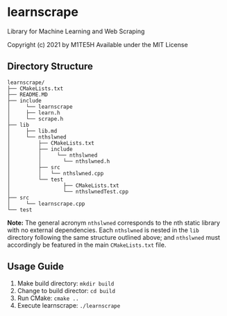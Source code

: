 # learnscrape
Library for Machine Learning and Web Scraping

Copyright (c) 2021 by M1TE5H
Available under the MIT License


## Directory Structure
```
learnscrape/
├── CMakeLists.txt
├── README.MD
├── include
│	  └── learnscrape
│	  ├── learn.h
│	  └── scrape.h
├── lib
│	  ├── lib.md
│	  └── nthslwned
│	      ├── CMakeLists.txt
│	      ├── include
│	      │ 	└── nthslwned
│	      │	      └── nthslwned.h
│	      ├── src
│	      │   └── nthslwned.cpp
│	      └── test
│			      ├── CMakeLists.txt
│			      └── nthslwnedTest.cpp
├── src
│	  └── learnscrape.cpp
└── test
```

**Note:** The general acronym `nthslwned` corresponds to the nth static library with no external dependencies. Each `nthslwned` is nested in the `lib` directory following the same structure outlined above; and `nthslwned` must accordingly be featured in the main `CMakeLists.txt` file.


## Usage Guide
1. Make build directory: `mkdir build`
2. Change to build director: `cd build`
3. Run CMake: `cmake ..`
4. Execute learnscrape: `./learnscrape` 
